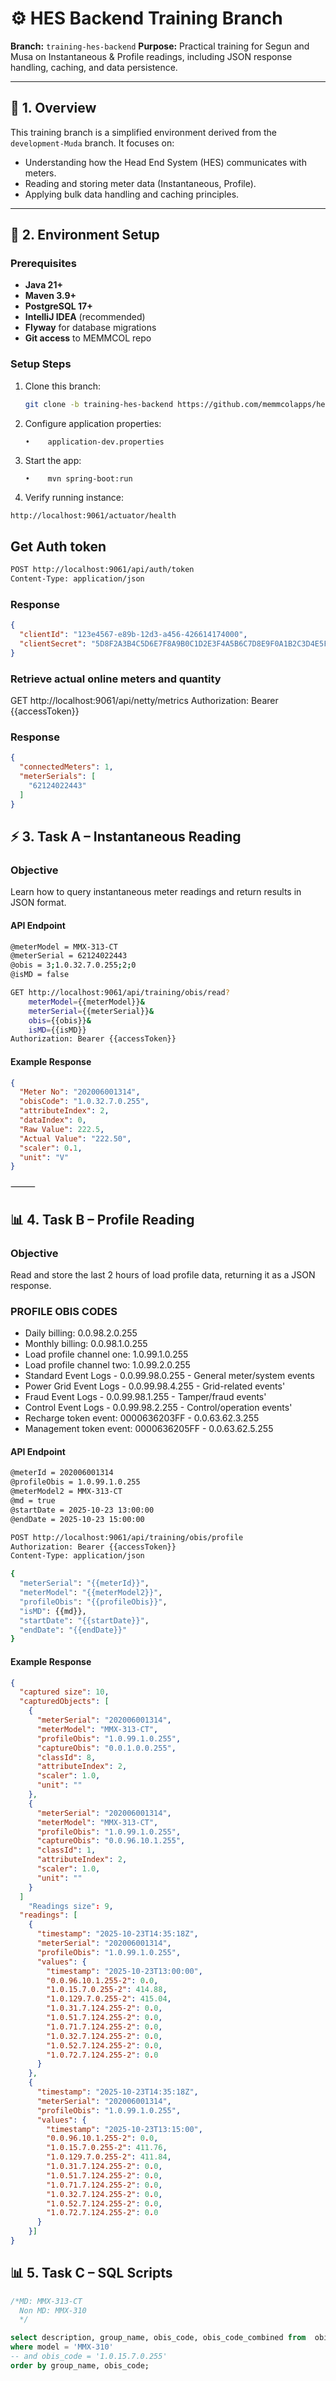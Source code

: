 # ⚙️ HES Backend Training Branch

**Branch:** `training-hes-backend`
**Purpose:** Practical training for Segun and Musa on Instantaneous & Profile readings, including JSON response handling, caching, and data persistence.

---

## 🧭 1. Overview

This training branch is a simplified environment derived from the `development-Muda` branch.
It focuses on:

- Understanding how the Head End System (HES) communicates with meters.
- Reading and storing meter data (Instantaneous, Profile).
- Applying bulk data handling and caching principles.

---

## 🧰 2. Environment Setup

### Prerequisites

- **Java 21+**
- **Maven 3.9+**
- **PostgreSQL 17+**
- **IntelliJ IDEA** (recommended)
- **Flyway** for database migrations
- **Git access** to MEMMCOL repo

### Setup Steps

1. Clone this branch:
   
   ```bash
   git clone -b training-hes-backend https://github.com/memmcolapps/hes-backend-springboot.git
   ```
2. Configure application properties:
   
   ```
   •	application-dev.properties
   ```
3. Start the app:
   
   ```
   •	mvn spring-boot:run
   ```
4. Verify running instance:

```bash
http://localhost:9061/actuator/health
```

## Get Auth token

```bash
POST http://localhost:9061/api/auth/token
Content-Type: application/json
```

### Response

```json
{
  "clientId": "123e4567-e89b-12d3-a456-426614174000",
  "clientSecret": "5D8F2A3B4C5D6E7F8A9B0C1D2E3F4A5B6C7D8E9F0A1B2C3D4E5F6A7B8C9D0E1"
}
```

### Retrieve actual online meters and quantity

GET http://localhost:9061/api/netty/metrics
Authorization: Bearer {{accessToken}}

### Response

```json
{
  "connectedMeters": 1,
  "meterSerials": [
    "62124022443"
  ]
}
```

## ⚡ 3. Task A – Instantaneous Reading

### Objective

Learn how to query instantaneous meter readings and return results in JSON format.

#### API Endpoint

```bash
@meterModel = MMX-313-CT
@meterSerial = 62124022443
@obis = 3;1.0.32.7.0.255;2;0
@isMD = false

GET http://localhost:9061/api/training/obis/read?
    meterModel={{meterModel}}&
    meterSerial={{meterSerial}}&
    obis={{obis}}&
    isMD={{isMD}}
Authorization: Bearer {{accessToken}}
```

#### Example Response

```json
{
  "Meter No": "202006001314",
  "obisCode": "1.0.32.7.0.255",
  "attributeIndex": 2,
  "dataIndex": 0,
  "Raw Value": 222.5,
  "Actual Value": "222.50",
  "scaler": 0.1,
  "unit": "V"
}
```

⸻

## 📊 4. Task B – Profile Reading

### Objective

Read and store the last 2 hours of load profile data, returning it as a JSON response.

### PROFILE OBIS CODES

* Daily billing: 0.0.98.2.0.255
* Monthly billing: 0.0.98.1.0.255
* Load profile channel one: 1.0.99.1.0.255
* Load profile channel two: 1.0.99.2.0.255
* Standard Event Logs - 0.0.99.98.0.255 - General meter/system events
* Power Grid Event Logs - 0.0.99.98.4.255 - Grid-related events'
* Fraud Event Logs - 0.0.99.98.1.255 - Tamper/fraud events'
* Control Event Logs - 0.0.99.98.2.255 - Control/operation events'
* Recharge token event: 0000636203FF - 0.0.63.62.3.255
* Management token event: 0000636205FF - 0.0.63.62.5.255

#### API Endpoint

```bash
@meterId = 202006001314
@profileObis = 1.0.99.1.0.255
@meterModel2 = MMX-313-CT
@md = true
@startDate = 2025-10-23 13:00:00
@endDate = 2025-10-23 15:00:00

POST http://localhost:9061/api/training/obis/profile
Authorization: Bearer {{accessToken}}
Content-Type: application/json

{
  "meterSerial": "{{meterId}}",
  "meterModel": "{{meterModel2}}",
  "profileObis": "{{profileObis}}",
  "isMD": {{md}},
  "startDate": "{{startDate}}",
  "endDate": "{{endDate}}"
}
```

#### Example Response

```json
{
  "captured size": 10,
  "capturedObjects": [
    {
      "meterSerial": "202006001314",
      "meterModel": "MMX-313-CT",
      "profileObis": "1.0.99.1.0.255",
      "captureObis": "0.0.1.0.0.255",
      "classId": 8,
      "attributeIndex": 2,
      "scaler": 1.0,
      "unit": ""
    },
    {
      "meterSerial": "202006001314",
      "meterModel": "MMX-313-CT",
      "profileObis": "1.0.99.1.0.255",
      "captureObis": "0.0.96.10.1.255",
      "classId": 1,
      "attributeIndex": 2,
      "scaler": 1.0,
      "unit": ""
    }
  ]
    "Readings size": 9,
  "readings": [
    {
      "timestamp": "2025-10-23T14:35:18Z",
      "meterSerial": "202006001314",
      "profileObis": "1.0.99.1.0.255",
      "values": {
        "timestamp": "2025-10-23T13:00:00",
        "0.0.96.10.1.255-2": 0.0,
        "1.0.15.7.0.255-2": 414.88,
        "1.0.129.7.0.255-2": 415.04,
        "1.0.31.7.124.255-2": 0.0,
        "1.0.51.7.124.255-2": 0.0,
        "1.0.71.7.124.255-2": 0.0,
        "1.0.32.7.124.255-2": 0.0,
        "1.0.52.7.124.255-2": 0.0,
        "1.0.72.7.124.255-2": 0.0
      }
    },
    {
      "timestamp": "2025-10-23T14:35:18Z",
      "meterSerial": "202006001314",
      "profileObis": "1.0.99.1.0.255",
      "values": {
        "timestamp": "2025-10-23T13:15:00",
        "0.0.96.10.1.255-2": 0.0,
        "1.0.15.7.0.255-2": 411.76,
        "1.0.129.7.0.255-2": 411.84,
        "1.0.31.7.124.255-2": 0.0,
        "1.0.51.7.124.255-2": 0.0,
        "1.0.71.7.124.255-2": 0.0,
        "1.0.32.7.124.255-2": 0.0,
        "1.0.52.7.124.255-2": 0.0,
        "1.0.72.7.124.255-2": 0.0
      }
    }]
}
```

## 📊 5. Task C – SQL Scripts

```sql
/*MD: MMX-313-CT
  Non MD: MMX-310
  */

select description, group_name, obis_code, obis_code_combined from  obis_mapping
where model = 'MMX-310'
-- and obis_code = '1.0.15.7.0.255'
order by group_name, obis_code;
```

